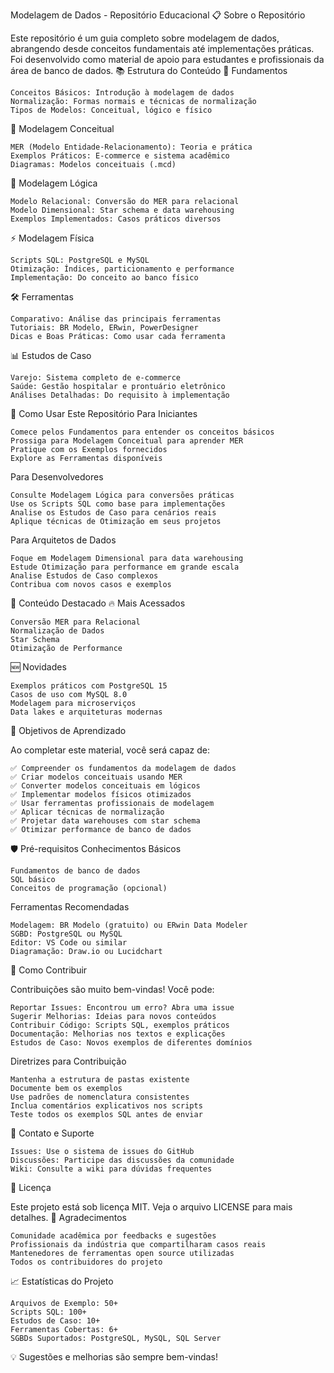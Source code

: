 Modelagem de Dados - Repositório Educacional
📋 Sobre o Repositório

Este repositório é um guia completo sobre modelagem de dados, abrangendo desde conceitos fundamentais até implementações práticas. Foi desenvolvido como material de apoio para estudantes e profissionais da área de banco de dados.
📚 Estrutura do Conteúdo
🎯 Fundamentos

    Conceitos Básicos: Introdução à modelagem de dados
    Normalização: Formas normais e técnicas de normalização
    Tipos de Modelos: Conceitual, lógico e físico

🎨 Modelagem Conceitual

    MER (Modelo Entidade-Relacionamento): Teoria e prática
    Exemplos Práticos: E-commerce e sistema acadêmico
    Diagramas: Modelos conceituais (.mcd)

🔧 Modelagem Lógica

    Modelo Relacional: Conversão do MER para relacional
    Modelo Dimensional: Star schema e data warehousing
    Exemplos Implementados: Casos práticos diversos

⚡ Modelagem Física

    Scripts SQL: PostgreSQL e MySQL
    Otimização: Índices, particionamento e performance
    Implementação: Do conceito ao banco físico

🛠️ Ferramentas

    Comparativo: Análise das principais ferramentas
    Tutoriais: BR Modelo, ERwin, PowerDesigner
    Dicas e Boas Práticas: Como usar cada ferramenta

📊 Estudos de Caso

    Varejo: Sistema completo de e-commerce
    Saúde: Gestão hospitalar e prontuário eletrônico
    Análises Detalhadas: Do requisito à implementação

🚀 Como Usar Este Repositório
Para Iniciantes

    Comece pelos Fundamentos para entender os conceitos básicos
    Prossiga para Modelagem Conceitual para aprender MER
    Pratique com os Exemplos fornecidos
    Explore as Ferramentas disponíveis

Para Desenvolvedores

    Consulte Modelagem Lógica para conversões práticas
    Use os Scripts SQL como base para implementações
    Analise os Estudos de Caso para cenários reais
    Aplique técnicas de Otimização em seus projetos

Para Arquitetos de Dados

    Foque em Modelagem Dimensional para data warehousing
    Estude Otimização para performance em grande escala
    Analise Estudos de Caso complexos
    Contribua com novos casos e exemplos

📖 Conteúdo Destacado
🔥 Mais Acessados

    Conversão MER para Relacional
    Normalização de Dados
    Star Schema
    Otimização de Performance

🆕 Novidades

    Exemplos práticos com PostgreSQL 15
    Casos de uso com MySQL 8.0
    Modelagem para microserviços
    Data lakes e arquiteturas modernas

🎯 Objetivos de Aprendizado

Ao completar este material, você será capaz de:

    ✅ Compreender os fundamentos da modelagem de dados
    ✅ Criar modelos conceituais usando MER
    ✅ Converter modelos conceituais em lógicos
    ✅ Implementar modelos físicos otimizados
    ✅ Usar ferramentas profissionais de modelagem
    ✅ Aplicar técnicas de normalização
    ✅ Projetar data warehouses com star schema
    ✅ Otimizar performance de banco de dados

🛡️ Pré-requisitos
Conhecimentos Básicos

    Fundamentos de banco de dados
    SQL básico
    Conceitos de programação (opcional)

Ferramentas Recomendadas

    Modelagem: BR Modelo (gratuito) ou ERwin Data Modeler
    SGBD: PostgreSQL ou MySQL
    Editor: VS Code ou similar
    Diagramação: Draw.io ou Lucidchart

🤝 Como Contribuir

Contribuições são muito bem-vindas! Você pode:

    Reportar Issues: Encontrou um erro? Abra uma issue
    Sugerir Melhorias: Ideias para novos conteúdos
    Contribuir Código: Scripts SQL, exemplos práticos
    Documentação: Melhorias nos textos e explicações
    Estudos de Caso: Novos exemplos de diferentes domínios

Diretrizes para Contribuição

    Mantenha a estrutura de pastas existente
    Documente bem os exemplos
    Use padrões de nomenclatura consistentes
    Inclua comentários explicativos nos scripts
    Teste todos os exemplos SQL antes de enviar

📧 Contato e Suporte

    Issues: Use o sistema de issues do GitHub
    Discussões: Participe das discussões da comunidade
    Wiki: Consulte a wiki para dúvidas frequentes

📜 Licença

Este projeto está sob licença MIT. Veja o arquivo LICENSE para mais detalhes.
🙏 Agradecimentos

    Comunidade acadêmica por feedbacks e sugestões
    Profissionais da indústria que compartilharam casos reais
    Mantenedores de ferramentas open source utilizadas
    Todos os contribuidores do projeto

📈 Estatísticas do Projeto

    Arquivos de Exemplo: 50+
    Scripts SQL: 100+
    Estudos de Caso: 10+
    Ferramentas Cobertas: 6+
    SGBDs Suportados: PostgreSQL, MySQL, SQL Server

💡 Sugestões e melhorias são sempre bem-vindas!

